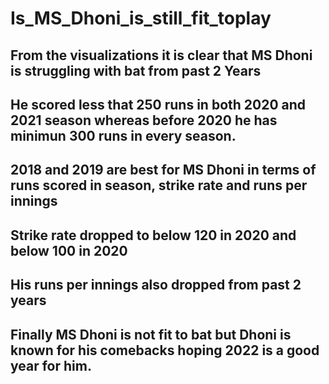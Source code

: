 # Is_MS_Dhoni_is_still_fit_toplay
## From the visualizations it is clear that MS Dhoni is struggling with bat from past 2 Years
## He scored less that 250 runs in both 2020 and 2021 season whereas before 2020 he has minimun 300 runs in every season.
## 2018 and 2019 are best for MS Dhoni in terms of runs scored in season, strike rate and runs per innings
## Strike rate dropped to below 120 in 2020 and below 100 in 2020
## His runs per innings also dropped from past 2 years
## Finally MS Dhoni is not fit to bat but Dhoni is known for his comebacks hoping 2022 is a good year for him.
